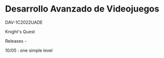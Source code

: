 # Desarrollo Avanzado de Videojuegos
 DAV-1C2022UADE

Knight's Quest 

Releases - 

10/05 : one simple level